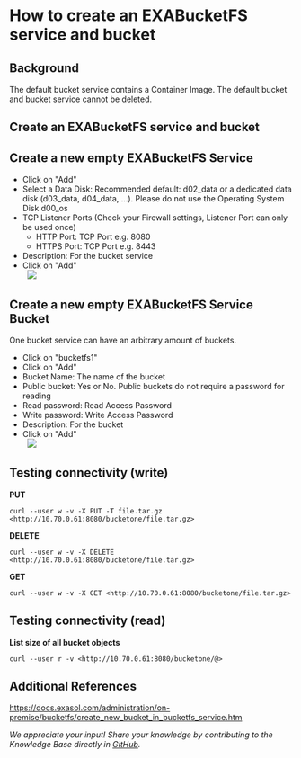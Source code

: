 # How to create an EXABucketFS service and bucket 
## Background

The default bucket service contains a Container Image. The default bucket and bucket service cannot be deleted.

## Create an EXABucketFS service and bucket

## Create a new empty EXABucketFS Service

* Click on "Add"
* Select a Data Disk: Recommended default: d02_data or a dedicated data disk (d03_data, d04_data, ...). Please do not use the Operating System Disk d00_os
* TCP Listener Ports (Check your Firewall settings, Listener Port can only be used once)
	+ HTTP Port: TCP Port e.g. 8080
	+ HTTPS Port: TCP Port e.g. 8443
* Description: For the bucket service
* Click on "Add"  
   ![](images/1.png)

## Create a new empty EXABucketFS Service Bucket

One bucket service can have an arbitrary amount of buckets.

* Click on "bucketfs1"
* Click on "Add"
* Bucket Name: The name of the bucket
* Public bucket: Yes or No. Public buckets do not require a password for reading
* Read password: Read Access Password
* Write password: Write Access Password
* Description: For the bucket
* Click on "Add"  
   ![](images/2.PNG)

## Testing connectivity (write)

**PUT**  
```
curl --user w -v -X PUT -T file.tar.gz <http://10.70.0.61:8080/bucketone/file.tar.gz>  
```
**DELETE**  
```
curl --user w -v -X DELETE <http://10.70.0.61:8080/bucketone/file.tar.gz>  
```
**GET**  
```
curl --user w -v -X GET <http://10.70.0.61:8080/bucketone/file.tar.gz>
```
## Testing connectivity (read)

**List size of all bucket objects**  
```
curl --user r -v <http://10.70.0.61:8080/bucketone/@>
```
## Additional References

<https://docs.exasol.com/administration/on-premise/bucketfs/create_new_bucket_in_bucketfs_service.htm>

*We appreciate your input! Share your knowledge by contributing to the Knowledge Base directly in [GitHub](https://github.com/exasol/public-knowledgebase).* 